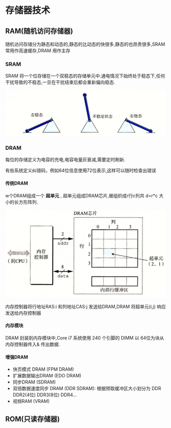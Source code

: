 # 存储器技术

## RAM(随机访问存储器)

随机访问存储分为静态和动态的,静态的比动态的快很多,静态的也昂贵很多,SRAM 常用作高速缓存,DRAM 用作主存

### SRAM

SRAM 将一个位存储在一个双稳态的存储单元中.通电情况下始终处于稳态下,任何干扰导致的不稳态,一旦在干扰结束后都会重新偏向稳态.

![双稳态](img/6.1.1.png)

### DRAM

每位的存储定义为电容的充电,电容电量灰衰减,需要定时刷新.

有些系统定义纠错码，例如64位信息使用72位表示,这样可以随时检查出错误

#### 传统DRAM

w个DRAM组成一个 __超单元__ , 超单元组成DRAM芯片,被组织成r行c列共 d=r*c 大小的长方形阵列.

![DRAM芯片示意图](img/6.1.2.png)

内存控制器将行地址RAS:i 和列地址CAS:j 发送给DRAM,DRAM 将超单元(i,j) 响应发送给内存控制器

#### 内存模块

DRAM 封装到内存模块中,Core i7 系统使用 240 个引脚的 DIMM 以 64位为块从内存控制器传入& 传出数据.

#### 增强DRAM

* 快页模式 DRAM (FPM DRAM)
* 扩展数据输出DRAM (EDO DRAM)
* 同步DRAM (SDRAM)
* 双倍数据速度同步 DRAM (DDR SDRAM): 根据预取缓冲区大小划分为 DDR DDR2(4位) DDR3(8位) DDR4...
* 视频RAM (VRAM)

## ROM(只读存储器)